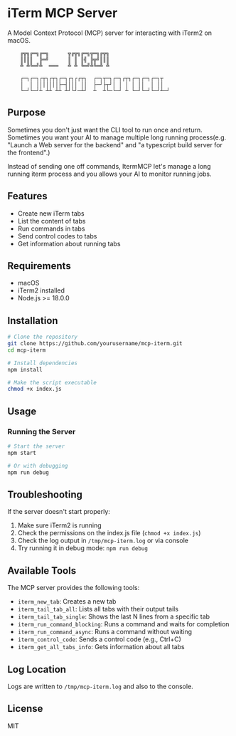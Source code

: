 # iTerm MCP Server

A Model Context Protocol (MCP) server for interacting with iTerm2 on macOS.

```
    ╔╦╗╔═╗╔═╗      ╦╔╦╗╔═╗╦═╗╔╦╗
    ║║║║  ╠═╝      ║ ║ ║╣ ╠╦╝║║║
    ╩ ╩╚═╝╩  ═══   ╩ ╩ ╚═╝╩╚═╩ ╩
    
    ┌─┐┌─┐┌┬┐┌┬┐┌─┐┌┐┌┌┬┐  ┌─┐┬─┐┌─┐┌┬┐┌─┐┌─┐┌─┐┬  
    │  │ │││││││├─┤│││ ││  ├─┘├┬┘│ │ │ │ ││  │ ││  
    └─┘└─┘┴ ┴┴ ┴┴ ┴┘└┘─┴┘  ┴  ┴└─└─┘ ┴ └─┘└─┘└─┘┴─┘
```

## Purpose

Sometimes you don't just want the CLI tool to run once and return. Sometimes you want
your AI to manage multiple long running process(e.g. "Launch a Web server for the backend" and "a typescript build server for the frontend".)

Instead of sending one off commands, ItermMCP let's manage a long running iterm process
and you allows your AI to monitor running jobs.


## Features

- Create new iTerm tabs
- List the content of tabs
- Run commands in tabs
- Send control codes to tabs
- Get information about running tabs

## Requirements

- macOS
- iTerm2 installed
- Node.js >= 18.0.0

## Installation

```bash
# Clone the repository
git clone https://github.com/yourusername/mcp-iterm.git
cd mcp-iterm

# Install dependencies
npm install

# Make the script executable
chmod +x index.js
```

## Usage

### Running the Server

```bash
# Start the server
npm start

# Or with debugging
npm run debug
```

## Troubleshooting

If the server doesn't start properly:

1. Make sure iTerm2 is running
2. Check the permissions on the index.js file (`chmod +x index.js`)
3. Check the log output in `/tmp/mcp-iterm.log` or via console
4. Try running it in debug mode: `npm run debug`

## Available Tools

The MCP server provides the following tools:

- `iterm_new_tab`: Creates a new tab
- `iterm_tail_tab_all`: Lists all tabs with their output tails
- `iterm_tail_tab_single`: Shows the last N lines from a specific tab
- `iterm_run_command_blocking`: Runs a command and waits for completion
- `iterm_run_command_async`: Runs a command without waiting
- `iterm_control_code`: Sends a control code (e.g., Ctrl+C)
- `iterm_get_all_tabs_info`: Gets information about all tabs

## Log Location

Logs are written to `/tmp/mcp-iterm.log` and also to the console.

## License

MIT
